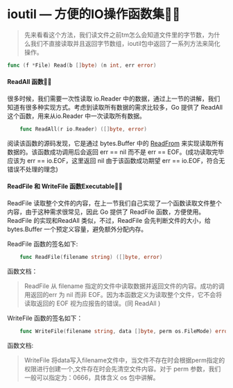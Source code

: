 # ioutil — 方便的IO操作函数集👩‍🚀

> 先来看看这个方法，我们读文件之前tm怎么会知道文件里的字节数，为什么我们不直接读取并且返回字节数组，ioutil包中返回了一系列方法来简化操作。

```go
func (f *File) Read(b []byte) (n int, err error)
```



#### ReadAll 函数👨‍🚀

很多时候，我们需要一次性读取 io.Reader 中的数据，通过上一节的讲解，我们知道有很多种实现方式。考虑到读取所有数据的需求比较多，Go 提供了 ReadAll 这个函数，用来从io.Reader 中一次读取所有数据。

```go
    func ReadAll(r io.Reader) ([]byte, error)
```

阅读该函数的源码发现，它是通过 bytes.Buffer 中的 [ReadFrom](http://docscn.studygolang.com/src/bytes/buffer.go?s=5385:5444#L144) 来实现读取所有数据的。该函数成功调用后会返回 err == nil 而不是 err == EOF。(成功读取完毕应该为 err == io.EOF，这里返回 nil 由于该函数成功期望 err == io.EOF，符合无错误不处理的理念)



#### ReadFile 和 WriteFile 函数Executable👩‍🚒

ReadFile 读取整个文件的内容，在上一节我们自己实现了一个函数读取文件整个内容，由于这种需求很常见，因此 Go 提供了 ReadFile 函数，方便使用。ReadFile 的实现和ReadAll 类似，不过，ReadFile 会先判断文件的大小，给 bytes.Buffer 一个预定义容量，避免额外分配内存。

ReadFile 函数的签名如下:

```go
    func ReadFile(filename string) ([]byte, error)
```

函数文档：

> ReadFile 从 filename 指定的文件中读取数据并返回文件的内容。成功的调用返回的err 为 nil 而非 EOF。因为本函数定义为读取整个文件，它不会将读取返回的 EOF 视为应报告的错误。(同 ReadAll )

WriteFile 函数的签名如下：

```go
    func WriteFile(filename string, data []byte, perm os.FileMode) error
```

函数文档:

> WriteFile 将data写入filename文件中，当文件不存在时会根据perm指定的权限进行创建一个,文件存在时会先清空文件内容。对于 perm 参数，我们一般可以指定为：0666，具体含义 os 包中讲解。